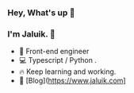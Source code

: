 ### Hey, What's up 👋     

### I'm Jaluik. 🐌️ 

- 🧑 Front-end engineer
- 💻 Typescript / Python .
- 🔥 Keep learning and working. 
- 📝 [Blog](https://www.jaluik.com]
